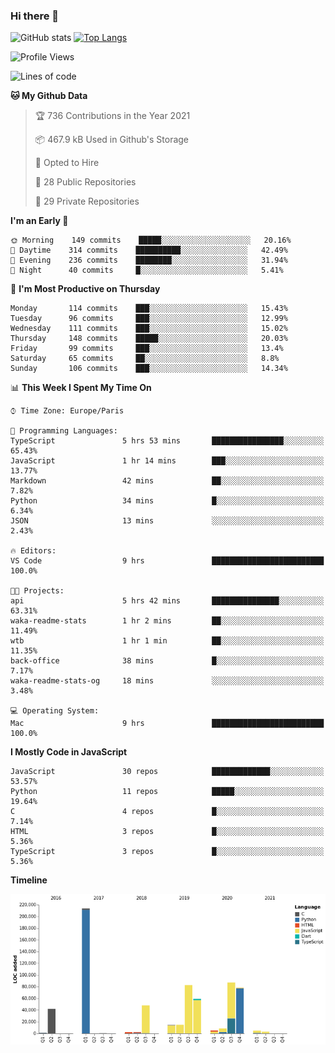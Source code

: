 ### Hi there 👋


![GitHub stats](https://github-readme-stats.vercel.app/api?username=eastkap&theme=dark&show_icons=true&count_private=true)
[![Top Langs](https://github-readme-stats.vercel.app/api/top-langs/?username=eastkap&layout=compact)](https://github.com/anuraghazra/github-readme-stats)



<!--START_SECTION:waka-->
![Profile Views](http://img.shields.io/badge/Profile%20Views-96-blue)

![Lines of code](https://img.shields.io/badge/From%20Hello%20World%20I%27ve%20Written-668692%20lines%20of%20code-blue)

**🐱 My Github Data** 

> 🏆 736 Contributions in the Year 2021
 > 
> 📦 467.9 kB Used in Github's Storage 
 > 
> 💼 Opted to Hire
 > 
> 📜 28 Public Repositories 
 > 
> 🔑 29 Private Repositories  
 > 
**I'm an Early 🐤** 

```text
🌞 Morning    149 commits    █████░░░░░░░░░░░░░░░░░░░░   20.16% 
🌆 Daytime    314 commits    ██████████░░░░░░░░░░░░░░░   42.49% 
🌃 Evening    236 commits    ████████░░░░░░░░░░░░░░░░░   31.94% 
🌙 Night      40 commits     █░░░░░░░░░░░░░░░░░░░░░░░░   5.41%

```
📅 **I'm Most Productive on Thursday** 

```text
Monday       114 commits    ███░░░░░░░░░░░░░░░░░░░░░░   15.43% 
Tuesday      96 commits     ███░░░░░░░░░░░░░░░░░░░░░░   12.99% 
Wednesday    111 commits    ███░░░░░░░░░░░░░░░░░░░░░░   15.02% 
Thursday     148 commits    █████░░░░░░░░░░░░░░░░░░░░   20.03% 
Friday       99 commits     ███░░░░░░░░░░░░░░░░░░░░░░   13.4% 
Saturday     65 commits     ██░░░░░░░░░░░░░░░░░░░░░░░   8.8% 
Sunday       106 commits    ███░░░░░░░░░░░░░░░░░░░░░░   14.34%

```


📊 **This Week I Spent My Time On** 

```text
⌚︎ Time Zone: Europe/Paris

💬 Programming Languages: 
TypeScript               5 hrs 53 mins       ████████████████░░░░░░░░░   65.43% 
JavaScript               1 hr 14 mins        ███░░░░░░░░░░░░░░░░░░░░░░   13.77% 
Markdown                 42 mins             ██░░░░░░░░░░░░░░░░░░░░░░░   7.82% 
Python                   34 mins             █░░░░░░░░░░░░░░░░░░░░░░░░   6.34% 
JSON                     13 mins             ░░░░░░░░░░░░░░░░░░░░░░░░░   2.43%

🔥 Editors: 
VS Code                  9 hrs               █████████████████████████   100.0%

🐱‍💻 Projects: 
api                      5 hrs 42 mins       ███████████████░░░░░░░░░░   63.31% 
waka-readme-stats        1 hr 2 mins         ██░░░░░░░░░░░░░░░░░░░░░░░   11.49% 
wtb                      1 hr 1 min          ██░░░░░░░░░░░░░░░░░░░░░░░   11.35% 
back-office              38 mins             █░░░░░░░░░░░░░░░░░░░░░░░░   7.17% 
waka-readme-stats-og     18 mins             ░░░░░░░░░░░░░░░░░░░░░░░░░   3.48%

💻 Operating System: 
Mac                      9 hrs               █████████████████████████   100.0%

```

**I Mostly Code in JavaScript** 

```text
JavaScript               30 repos            █████████████░░░░░░░░░░░░   53.57% 
Python                   11 repos            █████░░░░░░░░░░░░░░░░░░░░   19.64% 
C                        4 repos             █░░░░░░░░░░░░░░░░░░░░░░░░   7.14% 
HTML                     3 repos             █░░░░░░░░░░░░░░░░░░░░░░░░   5.36% 
TypeScript               3 repos             █░░░░░░░░░░░░░░░░░░░░░░░░   5.36%

```


**Timeline**

![Chart not found](https://raw.githubusercontent.com/Eastkap/Eastkap/main/charts/bar_graph.png) 


<!--END_SECTION:waka-->

<!--
**Eastkap/eastkap** is a ✨ _special_ ✨ repository because its `README.md` (this file) appears on your GitHub profile.

Here are some ideas to get you started:

- 🔭 I’m currently working on ...
- 🌱 I’m currently learning ...
- 👯 I’m looking to collaborate on ...
- 🤔 I’m looking for help with ...
- 💬 Ask me about ...
- 📫 How to reach me: ...
- 😄 Pronouns: ...
- ⚡ Fun fact: ...
-->
